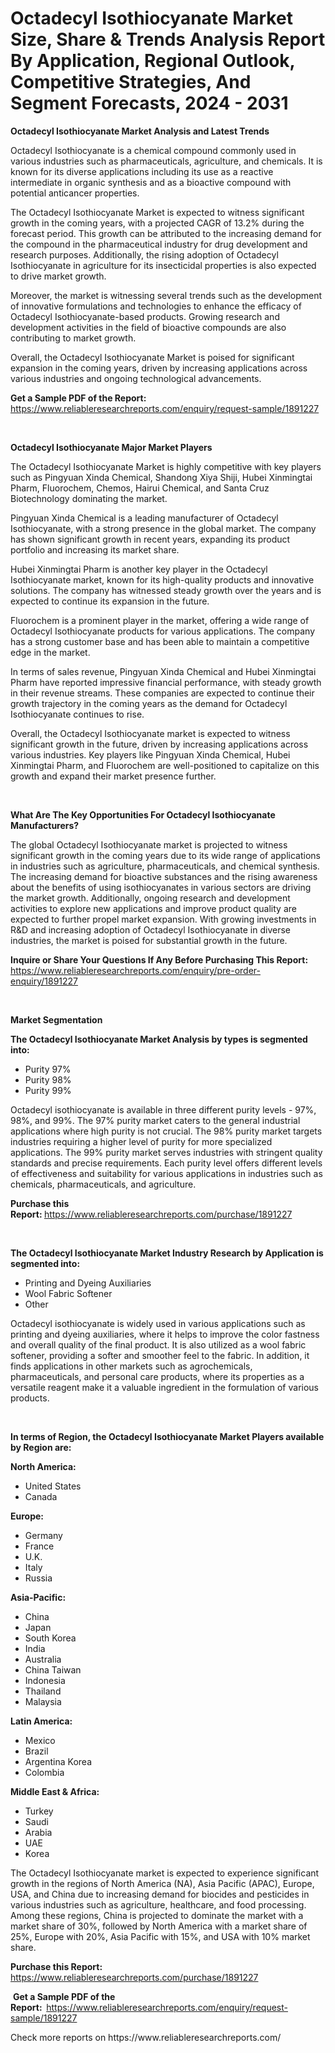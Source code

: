 <p><h1>Octadecyl Isothiocyanate Market Size, Share & Trends Analysis Report By Application, Regional Outlook, Competitive Strategies, And Segment Forecasts, 2024 - 2031</h1></p><p><strong>Octadecyl Isothiocyanate Market Analysis and Latest Trends</strong></p>
<p><p>Octadecyl Isothiocyanate is a chemical compound commonly used in various industries such as pharmaceuticals, agriculture, and chemicals. It is known for its diverse applications including its use as a reactive intermediate in organic synthesis and as a bioactive compound with potential anticancer properties.</p><p>The Octadecyl Isothiocyanate Market is expected to witness significant growth in the coming years, with a projected CAGR of 13.2% during the forecast period. This growth can be attributed to the increasing demand for the compound in the pharmaceutical industry for drug development and research purposes. Additionally, the rising adoption of Octadecyl Isothiocyanate in agriculture for its insecticidal properties is also expected to drive market growth.</p><p>Moreover, the market is witnessing several trends such as the development of innovative formulations and technologies to enhance the efficacy of Octadecyl Isothiocyanate-based products. Growing research and development activities in the field of bioactive compounds are also contributing to market growth.</p><p>Overall, the Octadecyl Isothiocyanate Market is poised for significant expansion in the coming years, driven by increasing applications across various industries and ongoing technological advancements.</p></p>
<p><strong>Get a Sample PDF of the Report:&nbsp;</strong> <a href="https://www.reliableresearchreports.com/enquiry/request-sample/1891227">https://www.reliableresearchreports.com/enquiry/request-sample/1891227</a></p>
<p>&nbsp;</p>
<p><strong>Octadecyl Isothiocyanate Major Market Players</strong></p>
<p><p>The Octadecyl Isothiocyanate Market is highly competitive with key players such as Pingyuan Xinda Chemical, Shandong Xiya Shiji, Hubei Xinmingtai Pharm, Fluorochem, Chemos, Hairui Chemical, and Santa Cruz Biotechnology dominating the market. </p><p>Pingyuan Xinda Chemical is a leading manufacturer of Octadecyl Isothiocyanate, with a strong presence in the global market. The company has shown significant growth in recent years, expanding its product portfolio and increasing its market share. </p><p>Hubei Xinmingtai Pharm is another key player in the Octadecyl Isothiocyanate market, known for its high-quality products and innovative solutions. The company has witnessed steady growth over the years and is expected to continue its expansion in the future.</p><p>Fluorochem is a prominent player in the market, offering a wide range of Octadecyl Isothiocyanate products for various applications. The company has a strong customer base and has been able to maintain a competitive edge in the market.</p><p>In terms of sales revenue, Pingyuan Xinda Chemical and Hubei Xinmingtai Pharm have reported impressive financial performance, with steady growth in their revenue streams. These companies are expected to continue their growth trajectory in the coming years as the demand for Octadecyl Isothiocyanate continues to rise.</p><p>Overall, the Octadecyl Isothiocyanate market is expected to witness significant growth in the future, driven by increasing applications across various industries. Key players like Pingyuan Xinda Chemical, Hubei Xinmingtai Pharm, and Fluorochem are well-positioned to capitalize on this growth and expand their market presence further.</p></p>
<p>&nbsp;</p>
<p><strong>What Are The Key Opportunities For Octadecyl Isothiocyanate Manufacturers?</strong></p>
<p><p>The global Octadecyl Isothiocyanate market is projected to witness significant growth in the coming years due to its wide range of applications in industries such as agriculture, pharmaceuticals, and chemical synthesis. The increasing demand for bioactive substances and the rising awareness about the benefits of using isothiocyanates in various sectors are driving the market growth. Additionally, ongoing research and development activities to explore new applications and improve product quality are expected to further propel market expansion. With growing investments in R&D and increasing adoption of Octadecyl Isothiocyanate in diverse industries, the market is poised for substantial growth in the future.</p></p>
<p><strong>Inquire or Share Your Questions If Any Before Purchasing This Report:</strong> <a href="https://www.reliableresearchreports.com/enquiry/pre-order-enquiry/1891227">https://www.reliableresearchreports.com/enquiry/pre-order-enquiry/1891227</a></p>
<p>&nbsp;</p>
<p><strong>Market Segmentation</strong></p>
<p><strong>The Octadecyl Isothiocyanate Market Analysis by types is segmented into:</strong></p>
<p><ul><li>Purity 97%</li><li>Purity 98%</li><li>Purity 99%</li></ul></p>
<p><p>Octadecyl isothiocyanate is available in three different purity levels - 97%, 98%, and 99%. The 97% purity market caters to the general industrial applications where high purity is not crucial. The 98% purity market targets industries requiring a higher level of purity for more specialized applications. The 99% purity market serves industries with stringent quality standards and precise requirements. Each purity level offers different levels of effectiveness and suitability for various applications in industries such as chemicals, pharmaceuticals, and agriculture.</p></p>
<p><strong>Purchase this Report:&nbsp;</strong><a href="https://www.reliableresearchreports.com/purchase/1891227">https://www.reliableresearchreports.com/purchase/1891227</a></p>
<p>&nbsp;</p>
<p><strong>The Octadecyl Isothiocyanate Market Industry Research by Application is segmented into:</strong></p>
<p><ul><li>Printing and Dyeing Auxiliaries</li><li>Wool Fabric Softener</li><li>Other</li></ul></p>
<p><p>Octadecyl isothiocyanate is widely used in various applications such as printing and dyeing auxiliaries, where it helps to improve the color fastness and overall quality of the final product. It is also utilized as a wool fabric softener, providing a softer and smoother feel to the fabric. In addition, it finds applications in other markets such as agrochemicals, pharmaceuticals, and personal care products, where its properties as a versatile reagent make it a valuable ingredient in the formulation of various products.</p></p>
<p>&nbsp;</p>
<p><strong>In terms of Region, the Octadecyl Isothiocyanate Market Players available by Region are:</strong></p>
<p>
    <p> <strong> North America: </strong>
        <ul>
            <li>United States</li>
            <li>Canada</li>
        </ul>
        </p> 
    <p> <strong> Europe: </strong>
        <ul>
            <li>Germany</li>
            <li>France</li>
            <li>U.K.</li>
            <li>Italy</li>
            <li>Russia</li>
        </ul>
        </p> 
    <p> <strong> Asia-Pacific: </strong>
        <ul>
            <li>China</li>
            <li>Japan</li>
            <li>South Korea</li>
            <li>India</li>
            <li>Australia</li>
            <li>China Taiwan</li>
            <li>Indonesia</li>
            <li>Thailand</li>
            <li>Malaysia</li>
        </ul>
        </p> 
    <p> <strong> Latin America: </strong>
        <ul>
            <li>Mexico</li>
            <li>Brazil</li>
            <li>Argentina Korea</li>
            <li>Colombia</li>
        </ul>
        </p> 
    <p> <strong> Middle East & Africa: </strong>
        <ul>
            <li>Turkey</li>
            <li>Saudi</li>
            <li>Arabia</li>
            <li>UAE</li>
            <li>Korea</li>
        </ul>
    </p>
    </p>
<p><p>The Octadecyl Isothiocyanate market is expected to experience significant growth in the regions of North America (NA), Asia Pacific (APAC), Europe, USA, and China due to increasing demand for biocides and pesticides in various industries such as agriculture, healthcare, and food processing. Among these regions, China is projected to dominate the market with a market share of 30%, followed by North America with a market share of 25%, Europe with 20%, Asia Pacific with 15%, and USA with 10% market share.</p></p>
<p><strong>Purchase this Report: </strong><a href="https://www.reliableresearchreports.com/purchase/1891227">https://www.reliableresearchreports.com/purchase/1891227</a></p>
<p>&nbsp;<strong>Get a Sample PDF of the Report:&nbsp;&nbsp;</strong><a href="https://www.reliableresearchreports.com/enquiry/request-sample/1891227">https://www.reliableresearchreports.com/enquiry/request-sample/1891227</a></p>
<p><strong></strong></p>
<p>Check more reports on https://www.reliableresearchreports.com/</p>
